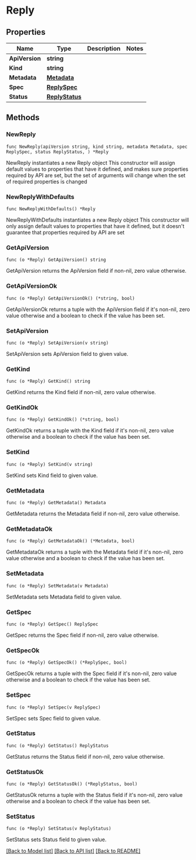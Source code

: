 # Reply

## Properties

Name | Type | Description | Notes
------------ | ------------- | ------------- | -------------
**ApiVersion** | **string** |  | 
**Kind** | **string** |  | 
**Metadata** | [**Metadata**](Metadata.md) |  | 
**Spec** | [**ReplySpec**](ReplySpec.md) |  | 
**Status** | [**ReplyStatus**](ReplyStatus.md) |  | 

## Methods

### NewReply

`func NewReply(apiVersion string, kind string, metadata Metadata, spec ReplySpec, status ReplyStatus, ) *Reply`

NewReply instantiates a new Reply object
This constructor will assign default values to properties that have it defined,
and makes sure properties required by API are set, but the set of arguments
will change when the set of required properties is changed

### NewReplyWithDefaults

`func NewReplyWithDefaults() *Reply`

NewReplyWithDefaults instantiates a new Reply object
This constructor will only assign default values to properties that have it defined,
but it doesn't guarantee that properties required by API are set

### GetApiVersion

`func (o *Reply) GetApiVersion() string`

GetApiVersion returns the ApiVersion field if non-nil, zero value otherwise.

### GetApiVersionOk

`func (o *Reply) GetApiVersionOk() (*string, bool)`

GetApiVersionOk returns a tuple with the ApiVersion field if it's non-nil, zero value otherwise
and a boolean to check if the value has been set.

### SetApiVersion

`func (o *Reply) SetApiVersion(v string)`

SetApiVersion sets ApiVersion field to given value.


### GetKind

`func (o *Reply) GetKind() string`

GetKind returns the Kind field if non-nil, zero value otherwise.

### GetKindOk

`func (o *Reply) GetKindOk() (*string, bool)`

GetKindOk returns a tuple with the Kind field if it's non-nil, zero value otherwise
and a boolean to check if the value has been set.

### SetKind

`func (o *Reply) SetKind(v string)`

SetKind sets Kind field to given value.


### GetMetadata

`func (o *Reply) GetMetadata() Metadata`

GetMetadata returns the Metadata field if non-nil, zero value otherwise.

### GetMetadataOk

`func (o *Reply) GetMetadataOk() (*Metadata, bool)`

GetMetadataOk returns a tuple with the Metadata field if it's non-nil, zero value otherwise
and a boolean to check if the value has been set.

### SetMetadata

`func (o *Reply) SetMetadata(v Metadata)`

SetMetadata sets Metadata field to given value.


### GetSpec

`func (o *Reply) GetSpec() ReplySpec`

GetSpec returns the Spec field if non-nil, zero value otherwise.

### GetSpecOk

`func (o *Reply) GetSpecOk() (*ReplySpec, bool)`

GetSpecOk returns a tuple with the Spec field if it's non-nil, zero value otherwise
and a boolean to check if the value has been set.

### SetSpec

`func (o *Reply) SetSpec(v ReplySpec)`

SetSpec sets Spec field to given value.


### GetStatus

`func (o *Reply) GetStatus() ReplyStatus`

GetStatus returns the Status field if non-nil, zero value otherwise.

### GetStatusOk

`func (o *Reply) GetStatusOk() (*ReplyStatus, bool)`

GetStatusOk returns a tuple with the Status field if it's non-nil, zero value otherwise
and a boolean to check if the value has been set.

### SetStatus

`func (o *Reply) SetStatus(v ReplyStatus)`

SetStatus sets Status field to given value.



[[Back to Model list]](../README.md#documentation-for-models) [[Back to API list]](../README.md#documentation-for-api-endpoints) [[Back to README]](../README.md)


